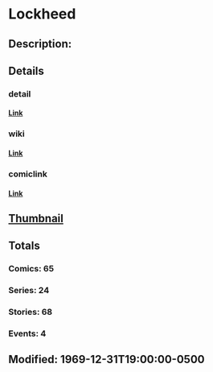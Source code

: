 # Lockheed
## Description: 
## Details
### detail
#### [Link](http://marvel.com/characters/1266/lockheed?utm_campaign=apiRef&utm_source=225578a89fc76f3d20fbffda5d17a88d)
### wiki
#### [Link](http://marvel.com/universe/Lockheed?utm_campaign=apiRef&utm_source=225578a89fc76f3d20fbffda5d17a88d)
### comiclink
#### [Link](http://marvel.com/comics/characters/1009405/lockheed?utm_campaign=apiRef&utm_source=225578a89fc76f3d20fbffda5d17a88d)
## [Thumbnail](http://i.annihil.us/u/prod/marvel/i/mg/7/20/4c7c6465c79c5.png)
## Totals
### Comics: 65
### Series: 24
### Stories: 68
### Events: 4
## Modified: 1969-12-31T19:00:00-0500